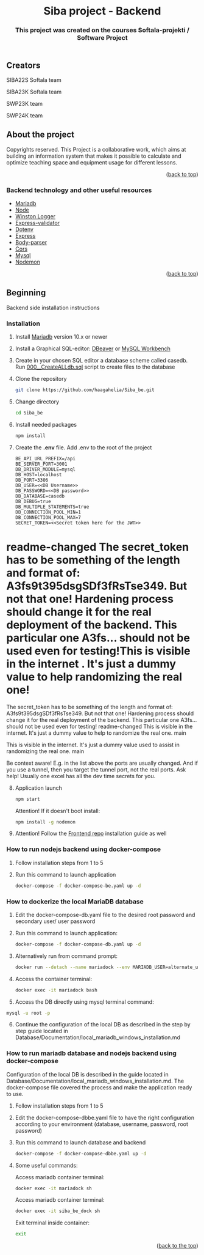 <div id="top"></div>

<!-- PROJECT LOGO -->
<br />
<div align="center">

<h1 align="center">Siba project - Backend</h1>

<h3 align="center">
    This project was created on the courses Softala-projekti / Software Project<br />
<br />
</div>

## Creators

<p>SIBA22S Softala team</p>
<p>SIBA23K Softala team</p>
<p>SWP23K team</p>
<p>SWP24K team </p>
<!-- ABOUT THE PROJECT -->

## About the project

Copyrights reserved. This Project is a collaborative work, which aims at building an information system that makes it possible to calculate and optimize teaching space and equipment usage for different lessons.

<p align="right">(<a href="#top">back to top</a>)</p>

### Backend technology and other useful resources

- [Mariadb](https://mariadb.org/)
- [Node](https://nodejs.org/en/)
- [Winston Logger](https://www.npmjs.com/package//winston)
- [Express-validator](https://www.npmjs.com/package/express-validator)
- [Dotenv](https://www.npmjs.com/package/dotenv)
- [Express](https://www.npmjs.com/package/express)
- [Body-parser](https://www.npmjs.com/package/body-parser)
- [Cors](https://www.npmjs.com/package/cors)
- [Mysql](https://www.mysql.com/)
- [Nodemon](https://www.npmjs.com/package/nodemon)

<p align="right">(<a href="#top">back to top</a>)</p>

<!-- GETTING STARTED -->

## Beginning

Backend side installation instructions

### Installation

1. Install [Mariadb](https://www.mariadbtutorial.com/getting-started/install-mariadb/) version 10.x or newer

2. Install a Graphical SQL-editor: [DBeaver](https://dbeaver.io/) or [MySQL Workbench](https://www.mysql.com/products/workbench/)

3. Create in your chosen SQL editor a database scheme called casedb. Run [000\_\_CreateALLdb.sql](https://github.com/haagahelia/Siba_be/blob/main/Database/SQL_Scripts/000__CreateALLdb.sql) script to create files to the database

4. Clone the repository

   ```sh
   git clone https://github.com/haagahelia/Siba_be.git
   ```

5. Change directory

   ```sh
   cd Siba_be
   ```

6. Install needed packages

   ```sh
   npm install
   ```

7. Create the **.env** file. Add .env to the root of the project

   ```
   BE_API_URL_PREFIX=/api
   BE_SERVER_PORT=3001
   DB_DRIVER_MODULE=mysql
   DB_HOST=localhost
   DB_PORT=3306
   DB_USER=<<DB Username>>
   DB_PASSWORD=<<DB password>>
   DB_DATABASE=casedb
   DB_DEBUG=true
   DB_MULTIPLE_STATEMENTS=true
   DB_CONNECTION_POOL_MIN=1
   DB_CONNECTION_POOL_MAX=7
   SECRET_TOKEN=<<Secret token here for the JWT>>
   ```
readme-changed
   The secret_token has to be something of the length and format of: A3fs9t395dsgSDf3fRsTse349. But not that one! Hardening process should change it for the real deployment of the backend.
   This particular one A3fs... should not be used even for testing!This is visible in the internet .
   It's just a dummy value to help randomizing the real one!
=======

   The secret_token has to be something of the length and format of: A3fs9t395dsgSDf3fRsTse349. But not that one! Hardening process should
   change it for the real deployment of the backend. This particular one A3fs... should not be used even for testing!
readme-changed
   This is visible in the internet. It's just a dummy value to help to randomize the real one.
main

   This is visible in the internet. It's just a dummy value used to assist in randomizing the real one.
main

   Be context aware! E.g. in the list above the ports are usually changed. And if you use a tunnel, then you target the tunnel port, not the real ports. Ask help! Usually one excel has all the dev time secrets for you.

8. Application launch

   ```sh
   npm start
   ```

   Attention! If it doesn't boot install:

   ```sh
   npm install -g nodemon
   ```

9. Attention! Follow the [Frontend repo](https://github.com/haagahelia/siba-fe) installation guide as well

### How to run nodejs backend using docker-compose

1. Follow installation steps from 1 to 5

2. Run this command to launch application

   ```sh
   docker-compose -f docker-compose-be.yaml up -d
   ```

### How to dockerize the local MariaDB database

1. Edit the docker-compose-db.yaml file to the desired root password and secondary user/ user password

2. Run this command to launch application:

   ```sh
   docker-compose -f docker-compose-db.yaml up -d
   ```

3. Alternatively run from command prompt:

   ```sh
   docker run --detach --name mariadock --env MARIADB_USER=alternate_user --env MARIADB_PASSWORD=alternate_user_psw --env MARIADB_ROOT_PASSWORD=root_psw  mariadb:latest
   ```

4. Access the container terminal:

   ```sh
   docker exec -it mariadock bash
   ```

5. Access the DB directly using mysql terminal command:

```sh
mysql -u root -p
```

6. Continue the configuration of the local DB as described in the step by step guide located in Database/Documentation/local_mariadb_windows_installation.md

### How to run mariadb database and nodejs backend using docker-compose

Configuration of the local DB is described in the guide located in Database/Documentation/local_mariadb_windows_installation.md. The docker-compose file covered the process and make the application ready to use.

1. Follow installation steps from 1 to 5

2. Edit the docker-compose-dbbe.yaml file to have the right configuration according to your environment (database, username, password, root password)

3. Run this command to launch database and backend

   ```sh
   docker-compose -f docker-compose-dbbe.yaml up -d
   ```

4. Some useful commands:

   Access mariadb container terminal:

   ```sh
   docker exec -it mariadock sh
   ```

   Access mariadb container terminal:

   ```sh
   docker exec -it siba_be_dock sh
   ```

   Exit terminal inside container:

   ```sh
   exit
   ```

<p align="right">(<a href="#top">back to the top</a>)</p>

